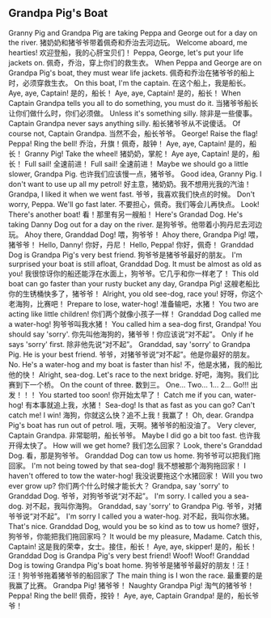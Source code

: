 ## Grandpa Pig's Boat

Granny Pig and Grandpa Pig are taking Peppa and George out for a day on the river.
猪奶奶和猪爷爷带着佩奇和乔治去河边玩。
Welcome aboard, me hearties!
欢迎登船，我的心肝宝贝们！
Peppa, George, let's put your life jackets on.
佩奇，乔治，穿上你们的救生衣。
When Peppa and George are on Grandpa Pig's boat, they must wear life jackets.
佩奇和乔治在猪爷爷的船上时，必须穿救生衣。
On this boat, I'm the captain.
在这个船上，我是船长。
Aye, aye, Captain!
是的，船长！
Aye, aye, Captain!
是的，船长！
When Captain Grandpa tells you all to do something, you must do it.
当猪爷爷船长让你们做什么时，你们必须做。
Unless it's something silly.
除非是一些傻事。
Captain Grandpa never says anything silly.
船长猪爷爷从不说傻话。
Of course not, Captain Grandpa.
当然不会，船长爷爷。
George! Raise the flag! Peppa! Ring the bell!
乔治，升旗！佩奇，敲钟！
Aye, aye, Captain!
是的，船长！
Granny Pig! Take the wheel!
猪奶奶，掌舵！
Aye aye, Captain!
是的，船长！
Full sail!
全速前进！
Full sail!
全速前进！
Maybe we should go a little slower, Grandpa Pig.
也许我们应该慢一点，猪爷爷。
Good idea, Granny Pig. I don't want to use up all my petrol!
好主意，猪奶奶。我不想用光我的汽油！
Grandpa, I liked it when we went fast.
爷爷，我喜欢我们快点的时候。
Don't worry, Peppa. We'll go fast later.
不要担心，佩奇。我们等会儿再快点。
Look! There's another boat!
看！那里有另一艘船！
Here's Grandad Dog. He's taking Danny Dog out for a day on the river.
是狗爷爷。他带着小狗丹尼去河边玩。
Ahoy there, Granddad Dog!
喂，狗爷爷！
Ahoy there, Grandpa Pig!
喂，猪爷爷！
Hello, Danny!
你好，丹尼！
Hello, Peppa!
你好，佩奇！
Granddad Dog is Grandpa Pig's very best friend.
狗爷爷是猪爷爷最好的朋友。
I'm surprised your boat is still afloat, Granddad Dog. It must be almost as old as you!
我很惊讶你的船还能浮在水面上，狗爷爷。它几乎和你一样老了！
This old boat can go faster than your rusty bucket any day, Grandpa Pig!
这艘老船比你的生锈桶快多了，猪爷爷！
Alright, you old see-dog, race you!
好呀，你这个老海狗，比赛吧！
Prepare to lose, water-hog!
准备输吧，水猪！
You two are acting like little children!
你们两个就像小孩子一样！
Granddad Dog called me a water-hog!
狗爷爷叫我水猪！
You called him a sea-dog first, Grandpa! You should say 'sorry'.
你先叫他海狗的，猪爷爷！你应该说“对不起”。
Only if he says 'sorry' first.
除非他先说“对不起”。
Granddad, say 'sorry' to Grandpa Pig. He is your best friend.
爷爷，对猪爷爷说“对不起”。他是你最好的朋友。
No. He's a water-hog and my boat is faster than his!
不，他是水猪，我的船比他的快！
Alright, sea-dog. Let's race to the next bridge.
好吧，海狗。我们比赛到下一个桥。
On the count of three.
数到三。
One... Two...
1... 2...
Go!!!
出发！！！
You started too soon!
你开始太早了！
Catch me if you can, water-hog!
有本事就追上我，水猪！
Sea-dog! Is that as fast as you can go? Can't catch me! I win!
海狗，你就这么快？追不上我！我赢了！
Oh, dear. Grandpa Pig's boat has run out of petrol.
哦，天啊。猪爷爷的船没油了。
Very clever, Captain Grandpa.
非常聪明，船长爷爷。
Maybe I did go a bit too fast.
也许我开得太快了。
How will we get home?
我们怎么回家？
Look, there's Granddad Dog.
看，那是狗爷爷。
Granddad Dog can tow us home.
狗爷爷可以把我们拖回家。
I'm not being towed by that sea-dog!
我不想被那个海狗拖回家！
I haven't offered to tow the water-hog!
我没说要拖这个水猪回家！
Will you two ever grow up?
你们两个什么时候才能长大？
Grandpa, say 'sorry' to Granddad Dog.
爷爷，对狗爷爷说“对不起”。
I'm sorry. I called you a sea-dog.
对不起，我叫你海狗。
Granddad, say 'sorry' to Grandpa Pig.
爷爷，对猪爷爷说“对不起”。
I'm sorry I called you a water-hog.
对不起，我叫你水猪。
That's nice. Granddad Dog, would you be so kind as to tow us home?
很好，狗爷爷，你能把我们拖回家吗？
It would be my pleasure, Madame. Catch this, Captain!
这是我的荣幸，女士。接住，船长！
Aye, aye, skipper!
是的，船长！
Granddad Dog is Grandpa Pig's very best friend! Woof! Woof! Granddad Dog is towing Grandpa Pig's boat home.
狗爷爷是猪爷爷最好的朋友！汪！汪！狗爷爷拖着猪爷爷的船回家了
The main thing is I won the race.
最重要的是我赢了比赛。
Grandpa Pig!
猪爷爷！
Naughty Grandpa Pig!
淘气的猪爷爷！
Peppa! Ring the bell!
佩奇，按铃！
Aye, aye, Captain Grandpa!
是的，船长爷爷！
